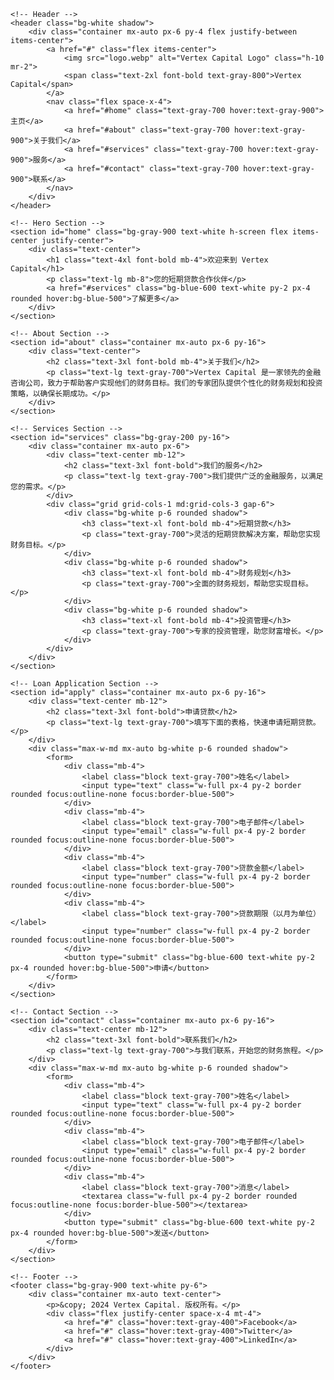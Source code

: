 <!DOCTYPE html>
<html lang="en">
<head>
    <meta charset="UTF-8">
    <meta name="viewport" content="width=device-width, initial-scale=1.0">
    <title>Vertex Capital</title>
    <link href="https://cdn.jsdelivr.net/npm/tailwindcss@2.2.19/dist/tailwind.min.css" rel="stylesheet">
</head>
<body class="bg-gray-100 text-gray-900">

    <!-- Header -->
    <header class="bg-white shadow">
        <div class="container mx-auto px-6 py-4 flex justify-between items-center">
            <a href="#" class="flex items-center">
                <img src="logo.webp" alt="Vertex Capital Logo" class="h-10 mr-2">
                <span class="text-2xl font-bold text-gray-800">Vertex Capital</span>
            </a>
            <nav class="flex space-x-4">
                <a href="#home" class="text-gray-700 hover:text-gray-900">主页</a>
                <a href="#about" class="text-gray-700 hover:text-gray-900">关于我们</a>
                <a href="#services" class="text-gray-700 hover:text-gray-900">服务</a>
                <a href="#contact" class="text-gray-700 hover:text-gray-900">联系</a>
            </nav>
        </div>
    </header>

    <!-- Hero Section -->
    <section id="home" class="bg-gray-900 text-white h-screen flex items-center justify-center">
        <div class="text-center">
            <h1 class="text-4xl font-bold mb-4">欢迎来到 Vertex Capital</h1>
            <p class="text-lg mb-8">您的短期贷款合作伙伴</p>
            <a href="#services" class="bg-blue-600 text-white py-2 px-4 rounded hover:bg-blue-500">了解更多</a>
        </div>
    </section>

    <!-- About Section -->
    <section id="about" class="container mx-auto px-6 py-16">
        <div class="text-center">
            <h2 class="text-3xl font-bold mb-4">关于我们</h2>
            <p class="text-lg text-gray-700">Vertex Capital 是一家领先的金融咨询公司，致力于帮助客户实现他们的财务目标。我们的专家团队提供个性化的财务规划和投资策略，以确保长期成功。</p>
        </div>
    </section>

    <!-- Services Section -->
    <section id="services" class="bg-gray-200 py-16">
        <div class="container mx-auto px-6">
            <div class="text-center mb-12">
                <h2 class="text-3xl font-bold">我们的服务</h2>
                <p class="text-lg text-gray-700">我们提供广泛的金融服务，以满足您的需求。</p>
            </div>
            <div class="grid grid-cols-1 md:grid-cols-3 gap-6">
                <div class="bg-white p-6 rounded shadow">
                    <h3 class="text-xl font-bold mb-4">短期贷款</h3>
                    <p class="text-gray-700">灵活的短期贷款解决方案，帮助您实现财务目标。</p>
                </div>
                <div class="bg-white p-6 rounded shadow">
                    <h3 class="text-xl font-bold mb-4">财务规划</h3>
                    <p class="text-gray-700">全面的财务规划，帮助您实现目标。</p>
                </div>
                <div class="bg-white p-6 rounded shadow">
                    <h3 class="text-xl font-bold mb-4">投资管理</h3>
                    <p class="text-gray-700">专家的投资管理，助您财富增长。</p>
                </div>
            </div>
        </div>
    </section>

    <!-- Loan Application Section -->
    <section id="apply" class="container mx-auto px-6 py-16">
        <div class="text-center mb-12">
            <h2 class="text-3xl font-bold">申请贷款</h2>
            <p class="text-lg text-gray-700">填写下面的表格，快速申请短期贷款。</p>
        </div>
        <div class="max-w-md mx-auto bg-white p-6 rounded shadow">
            <form>
                <div class="mb-4">
                    <label class="block text-gray-700">姓名</label>
                    <input type="text" class="w-full px-4 py-2 border rounded focus:outline-none focus:border-blue-500">
                </div>
                <div class="mb-4">
                    <label class="block text-gray-700">电子邮件</label>
                    <input type="email" class="w-full px-4 py-2 border rounded focus:outline-none focus:border-blue-500">
                </div>
                <div class="mb-4">
                    <label class="block text-gray-700">贷款金额</label>
                    <input type="number" class="w-full px-4 py-2 border rounded focus:outline-none focus:border-blue-500">
                </div>
                <div class="mb-4">
                    <label class="block text-gray-700">贷款期限（以月为单位）</label>
                    <input type="number" class="w-full px-4 py-2 border rounded focus:outline-none focus:border-blue-500">
                </div>
                <button type="submit" class="bg-blue-600 text-white py-2 px-4 rounded hover:bg-blue-500">申请</button>
            </form>
        </div>
    </section>

    <!-- Contact Section -->
    <section id="contact" class="container mx-auto px-6 py-16">
        <div class="text-center mb-12">
            <h2 class="text-3xl font-bold">联系我们</h2>
            <p class="text-lg text-gray-700">与我们联系，开始您的财务旅程。</p>
        </div>
        <div class="max-w-md mx-auto bg-white p-6 rounded shadow">
            <form>
                <div class="mb-4">
                    <label class="block text-gray-700">姓名</label>
                    <input type="text" class="w-full px-4 py-2 border rounded focus:outline-none focus:border-blue-500">
                </div>
                <div class="mb-4">
                    <label class="block text-gray-700">电子邮件</label>
                    <input type="email" class="w-full px-4 py-2 border rounded focus:outline-none focus:border-blue-500">
                </div>
                <div class="mb-4">
                    <label class="block text-gray-700">消息</label>
                    <textarea class="w-full px-4 py-2 border rounded focus:outline-none focus:border-blue-500"></textarea>
                </div>
                <button type="submit" class="bg-blue-600 text-white py-2 px-4 rounded hover:bg-blue-500">发送</button>
            </form>
        </div>
    </section>

    <!-- Footer -->
    <footer class="bg-gray-900 text-white py-6">
        <div class="container mx-auto text-center">
            <p>&copy; 2024 Vertex Capital. 版权所有。</p>
            <div class="flex justify-center space-x-4 mt-4">
                <a href="#" class="hover:text-gray-400">Facebook</a>
                <a href="#" class="hover:text-gray-400">Twitter</a>
                <a href="#" class="hover:text-gray-400">LinkedIn</a>
            </div>
        </div>
    </footer>

</body>
</html>
